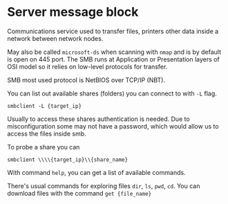 # Server message block

Communications service used to transfer files, printers other data inside a network between network nodes.

May also be called `microsoft-ds` when scanning with `nmap` and is by default is open on 445 port. The SMB runs at Application or Presentation layers of OSI model so it relies on low-level protocols for transfer.

SMB most used protocol is NetBIOS over TCP/IP (NBT).

You can list out available shares (folders) you can connect to with `-L` flag.

`smbclient -L {target_ip}`

Usually to access these shares authentication is needed. Due to misconfiguration some may not have a password, which would allow us to access the files inside smb.

To probe a share you can

`smbclient \\\\{target_ip}\\{share_name}`

With command `help`, you can get a list of available commands.

There's usual commands for exploring files `dir`, `ls`, `pwd`, `cd`.
You can download files with the command `get {file_name}`

